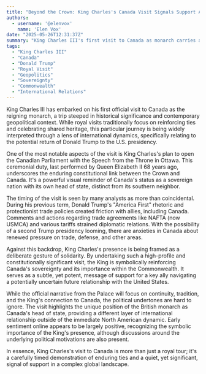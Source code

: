 ```yaml
---
title: "Beyond the Crown: King Charles's Canada Visit Signals Support Amidst Trump Speculation"
authors:
  - username: '@elenvox'
    name: 'Elen Vox'
date: "2025-05-26T12:31:37Z"
summary: "King Charles III's first visit to Canada as monarch carries a symbolic weight, with many interpreting it as a show of support for the Commonwealth nation, particularly in light of potential geopolitical shifts and past tensions associated with Donald Trump."
tags:
  - "King Charles III"
  - "Canada"
  - "Donald Trump"
  - "Royal Visit"
  - "Geopolitics"
  - "Sovereignty"
  - "Commonwealth"
  - "International Relations"
---
```


King Charles III has embarked on his first official visit to Canada as the reigning monarch, a trip steeped in historical significance and contemporary geopolitical context. While royal visits traditionally focus on reinforcing ties and celebrating shared heritage, this particular journey is being widely interpreted through a lens of international dynamics, specifically relating to the potential return of Donald Trump to the U.S. presidency.

One of the most notable aspects of the visit is King Charles's plan to open the Canadian Parliament with the Speech from the Throne in Ottawa. This ceremonial duty, last performed by Queen Elizabeth II 68 years ago, underscores the enduring constitutional link between the Crown and Canada. It's a powerful visual reminder of Canada's status as a sovereign nation with its own head of state, distinct from its southern neighbor.

The timing of the visit is seen by many analysts as more than coincidental. During his previous term, Donald Trump's "America First" rhetoric and protectionist trade policies created friction with allies, including Canada. Comments and actions regarding trade agreements like NAFTA (now USMCA) and various tariffs strained diplomatic relations. With the possibility of a second Trump presidency looming, there are anxieties in Canada about renewed pressure on trade, defense, and other areas.

Against this backdrop, King Charles's presence is being framed as a deliberate gesture of solidarity. By undertaking such a high-profile and constitutionally significant visit, the King is symbolically reinforcing Canada's sovereignty and its importance within the Commonwealth. It serves as a subtle, yet potent, message of support for a key ally navigating a potentially uncertain future relationship with the United States.

While the official narrative from the Palace will focus on continuity, tradition, and the King's connection to Canada, the political undertones are hard to ignore. The visit highlights the unique position of the British monarch as Canada's head of state, providing a different layer of international relationship outside of the immediate North American dynamic. Early sentiment online appears to be largely positive, recognizing the symbolic importance of the King's presence, although discussions around the underlying political motivations are also present.

In essence, King Charles's visit to Canada is more than just a royal tour; it's a carefully timed demonstration of enduring ties and a quiet, yet significant, signal of support in a complex global landscape.
